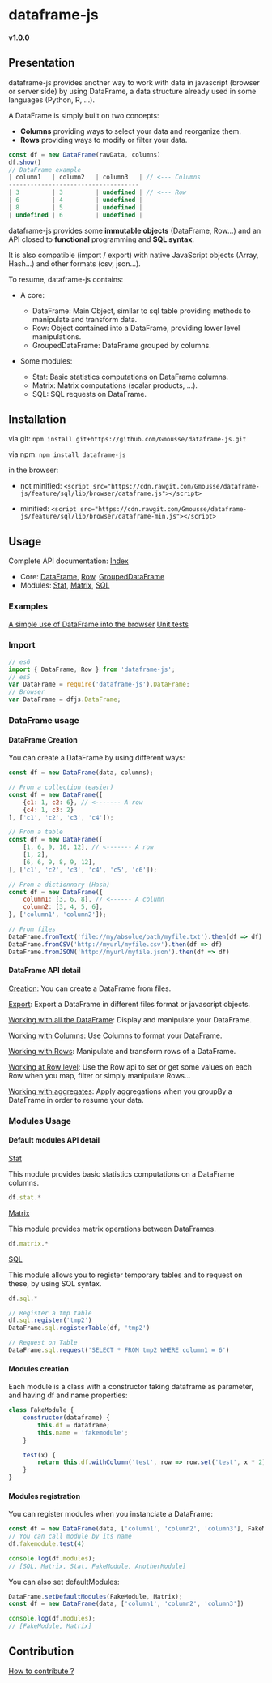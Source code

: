 # dataframe-js
**v1.0.0**

## Presentation

dataframe-js provides another way to work with data in javascript (browser or server side) by using DataFrame, a data structure already used in some languages (Python, R, ...).

A DataFrame is simply built on two concepts:
- **Columns** providing ways to select your data and reorganize them.
- **Rows** providing ways to modify or filter your data.

````javascript
const df = new DataFrame(rawData, columns)
df.show()
// DataFrame example
| column1   | column2   | column3   | // <--- Columns
------------------------------------
| 3         | 3         | undefined | // <--- Row
| 6         | 4         | undefined |
| 8         | 5         | undefined |
| undefined | 6         | undefined |
````

dataframe-js provides some **immutable objects** (DataFrame, Row...) and an API closed to **functional** programming and **SQL syntax**.

It is also compatible (import / export) with native JavaScript objects (Array, Hash...) and other formats (csv, json...).

To resume, dataframe-js contains:
  * A core:
    * DataFrame: Main Object, similar to sql table providing methods to manipulate and transform data.
    * Row: Object contained into a DataFrame, providing lower level manipulations.
    * GroupedDataFrame: DataFrame grouped by columns.


  * Some modules:
    * Stat: Basic statistics computations on DataFrame columns.
    * Matrix: Matrix computations (scalar products, ...).
    * SQL: SQL requests on DataFrame.


## Installation
via git: `npm install git+https://github.com/Gmousse/dataframe-js.git`

via npm: `npm install dataframe-js`

in the browser:
  * not minified: `<script src="https://cdn.rawgit.com/Gmousse/dataframe-js/feature/sql/lib/browser/dataframe.js"></script>`

  * minified: `<script src="https://cdn.rawgit.com/Gmousse/dataframe-js/feature/sql/lib/browser/dataframe-min.js"></script>`

## Usage

Complete API documentation: [Index](./doc/md-api/index.md)
  * Core: [DataFrame](./doc/md-api/dataframe.md#DataFrame), [Row](./doc/md-api/row.md#Row), [GroupedDataFrame](./doc/md-api/groupedDataframe.md#GroupedDataFrame)
  * Modules: [Stat](./doc/md-api/modules/stat.md#Stat), [Matrix](./doc/md-api/modules/matrix.md#Matrix), [SQL](./doc/md-api/modules/sql.md#SQL)

### Examples

[A simple use of DataFrame into the browser](./examples/example.html)
[Unit tests](./tests/)

### Import

```javascript
// es6
import { DataFrame, Row } from 'dataframe-js';
// es5
var DataFrame = require('dataframe-js').DataFrame;
// Browser
var DataFrame = dfjs.DataFrame;
```

### DataFrame usage

#### DataFrame Creation

You can create a DataFrame by using different ways:

```javascript
const df = new DataFrame(data, columns);

// From a collection (easier)
const df = new DataFrame([
    {c1: 1, c2: 6}, // <------- A row
    {c4: 1, c3: 2}
], ['c1', 'c2', 'c3', 'c4']);

// From a table
const df = new DataFrame([
    [1, 6, 9, 10, 12], // <------- A row
    [1, 2],
    [6, 6, 9, 8, 9, 12],
], ['c1', 'c2', 'c3', 'c4', 'c5', 'c6']);

// From a dictionnary (Hash)
const df = new DataFrame({
    column1: [3, 6, 8], // <------ A column
    column2: [3, 4, 5, 6],
}, ['column1', 'column2']);

// From files
DataFrame.fromText('file://my/absolue/path/myfile.txt').then(df => df)
DataFrame.fromCSV('http://myurl/myfile.csv').then(df => df)
DataFrame.fromJSON('http://myurl/myfile.json').then(df => df)
```

#### DataFrame API detail

[Creation](./doc/index.md#creation): You can create a DataFrame from files.

[Export](./doc/index.md#export): Export a DataFrame in different files format or javascript objects.

[Working with all the DataFrame](./doc/index.md#general): Display and manipulate your DataFrame.

[Working with Columns](./doc/index.md#columns): Use Columns to format your DataFrame.

[Working with Rows](./doc/index.md#rows): Manipulate and transform rows of a DataFrame.

[Working at Row level](./doc/index.md#row): Use the Row api to set or get some values on each Row when you map, filter or simply manipulate Rows...

[Working with aggregates](./doc/index.md#groupeddataframe): Apply aggregations when you groupBy a DataFrame in order to resume your data.



### Modules Usage

#### Default modules API detail

[Stat](./doc/md-api/index.md#stat)

This module provides basic statistics computations on a DataFrame columns.

````js
df.stat.*
````

[Matrix](./doc/md-api/index.md#matrix)

This module provides matrix operations between DataFrames.

````js
df.matrix.*
````

[SQL](./doc/md-api/index.md#sql)

This module allows you to register temporary tables and to request on these, by using SQL syntax.

````js
df.sql.*

// Register a tmp table
df.sql.register('tmp2')
DataFrame.sql.registerTable(df, 'tmp2')

// Request on Table
DataFrame.sql.request('SELECT * FROM tmp2 WHERE column1 = 6')
````


#### Modules creation

Each module is a class with a constructor taking dataframe as parameter, and having df and name properties:

```javascript
class FakeModule {
    constructor(dataframe) {
        this.df = dataframe;
        this.name = 'fakemodule';
    }

    test(x) {
        return this.df.withColumn('test', row => row.set('test', x * 2));
    }
}
```

#### Modules registration

You can register modules when you instanciate a DataFrame:

```javascript
const df = new DataFrame(data, ['column1', 'column2', 'column3'], FakeModule, AnotherModule)
// You can call module by its name
df.fakemodule.test(4)

console.log(df.modules);
// [SQL, Matrix, Stat, FakeModule, AnotherModule]
```

You can also set defaultModules:

````javascript
DataFrame.setDefaultModules(FakeModule, Matrix);
const df = new DataFrame(data, ['column1', 'column2', 'column3'])

console.log(df.modules);
// [FakeModule, Matrix]
````



## Contribution

[How to contribute ?](./CONTRIBUTING.md)

